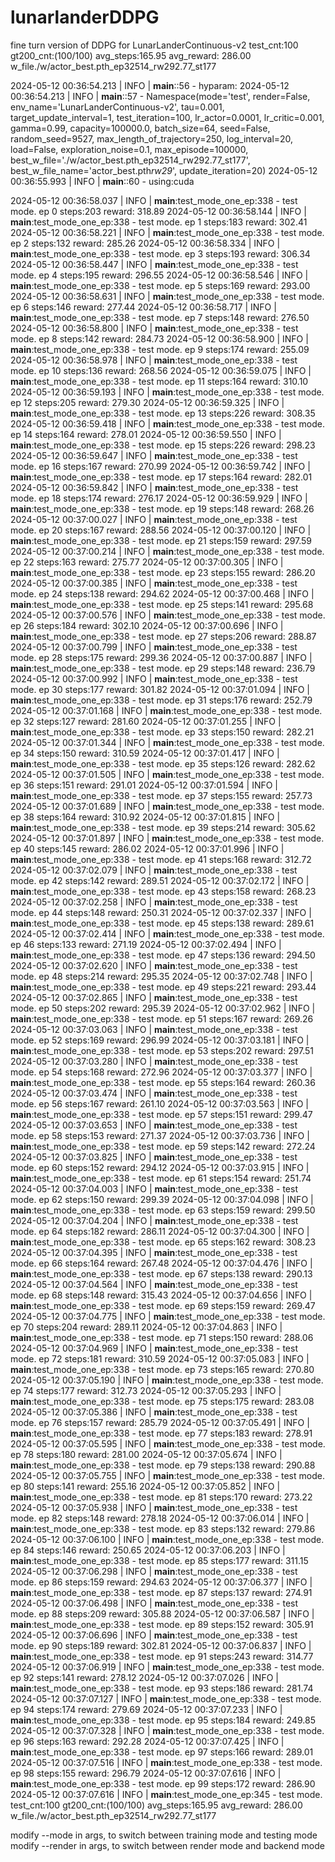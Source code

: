 # lunarlanderDDPG
fine turn version of DDPG for LunarLanderContinuous-v2
test_cnt:100 gt200_cnt:(100/100) avg_steps:165.95 avg_reward: 286.00 w_file./w/actor_best.pth_ep32514_rw292.77_st177

2024-05-12 00:36:54.213 | INFO     | __main__:<module>:56 - hyparam:
2024-05-12 00:36:54.213 | INFO     | __main__:<module>:57 - Namespace(mode='test', render=False, env_name='LunarLanderContinuous-v2', tau=0.001, target_update_interval=1, test_iteration=100, lr_actor=0.0001, lr_critic=0.001, gamma=0.99, capacity=100000.0, batch_size=64, seed=False, random_seed=9527, max_length_of_trajectory=250, log_interval=20, load=False, exploration_noise=0.1, max_episode=100000, best_w_file='./w/actor_best.pth_ep32514_rw292.77_st177', best_w_file_name='actor_best.pth*rw29*', update_iteration=20)
2024-05-12 00:36:55.993 | INFO     | __main__:<module>:60 - using:cuda


2024-05-12 00:36:58.037 | INFO     | __main__:test_mode_one_ep:338 - test mode. ep  0 steps:203 reward: 318.89
2024-05-12 00:36:58.144 | INFO     | __main__:test_mode_one_ep:338 - test mode. ep  1 steps:183 reward: 302.41
2024-05-12 00:36:58.221 | INFO     | __main__:test_mode_one_ep:338 - test mode. ep  2 steps:132 reward: 285.26
2024-05-12 00:36:58.334 | INFO     | __main__:test_mode_one_ep:338 - test mode. ep  3 steps:193 reward: 306.34
2024-05-12 00:36:58.447 | INFO     | __main__:test_mode_one_ep:338 - test mode. ep  4 steps:195 reward: 296.55
2024-05-12 00:36:58.546 | INFO     | __main__:test_mode_one_ep:338 - test mode. ep  5 steps:169 reward: 293.00
2024-05-12 00:36:58.631 | INFO     | __main__:test_mode_one_ep:338 - test mode. ep  6 steps:146 reward: 277.44
2024-05-12 00:36:58.717 | INFO     | __main__:test_mode_one_ep:338 - test mode. ep  7 steps:148 reward: 276.50
2024-05-12 00:36:58.800 | INFO     | __main__:test_mode_one_ep:338 - test mode. ep  8 steps:142 reward: 284.73
2024-05-12 00:36:58.900 | INFO     | __main__:test_mode_one_ep:338 - test mode. ep  9 steps:174 reward: 255.09
2024-05-12 00:36:58.978 | INFO     | __main__:test_mode_one_ep:338 - test mode. ep 10 steps:136 reward: 268.56
2024-05-12 00:36:59.075 | INFO     | __main__:test_mode_one_ep:338 - test mode. ep 11 steps:164 reward: 310.10
2024-05-12 00:36:59.193 | INFO     | __main__:test_mode_one_ep:338 - test mode. ep 12 steps:205 reward: 279.30
2024-05-12 00:36:59.325 | INFO     | __main__:test_mode_one_ep:338 - test mode. ep 13 steps:226 reward: 308.35
2024-05-12 00:36:59.418 | INFO     | __main__:test_mode_one_ep:338 - test mode. ep 14 steps:164 reward: 278.01
2024-05-12 00:36:59.550 | INFO     | __main__:test_mode_one_ep:338 - test mode. ep 15 steps:226 reward: 298.23
2024-05-12 00:36:59.647 | INFO     | __main__:test_mode_one_ep:338 - test mode. ep 16 steps:167 reward: 270.99
2024-05-12 00:36:59.742 | INFO     | __main__:test_mode_one_ep:338 - test mode. ep 17 steps:164 reward: 282.01
2024-05-12 00:36:59.842 | INFO     | __main__:test_mode_one_ep:338 - test mode. ep 18 steps:174 reward: 276.17
2024-05-12 00:36:59.929 | INFO     | __main__:test_mode_one_ep:338 - test mode. ep 19 steps:148 reward: 268.26
2024-05-12 00:37:00.027 | INFO     | __main__:test_mode_one_ep:338 - test mode. ep 20 steps:167 reward: 288.56
2024-05-12 00:37:00.120 | INFO     | __main__:test_mode_one_ep:338 - test mode. ep 21 steps:159 reward: 297.59
2024-05-12 00:37:00.214 | INFO     | __main__:test_mode_one_ep:338 - test mode. ep 22 steps:163 reward: 275.77
2024-05-12 00:37:00.305 | INFO     | __main__:test_mode_one_ep:338 - test mode. ep 23 steps:155 reward: 286.20
2024-05-12 00:37:00.385 | INFO     | __main__:test_mode_one_ep:338 - test mode. ep 24 steps:138 reward: 294.62
2024-05-12 00:37:00.468 | INFO     | __main__:test_mode_one_ep:338 - test mode. ep 25 steps:141 reward: 295.68
2024-05-12 00:37:00.576 | INFO     | __main__:test_mode_one_ep:338 - test mode. ep 26 steps:184 reward: 302.10
2024-05-12 00:37:00.696 | INFO     | __main__:test_mode_one_ep:338 - test mode. ep 27 steps:206 reward: 288.87
2024-05-12 00:37:00.799 | INFO     | __main__:test_mode_one_ep:338 - test mode. ep 28 steps:175 reward: 299.36
2024-05-12 00:37:00.887 | INFO     | __main__:test_mode_one_ep:338 - test mode. ep 29 steps:148 reward: 236.79
2024-05-12 00:37:00.992 | INFO     | __main__:test_mode_one_ep:338 - test mode. ep 30 steps:177 reward: 301.82
2024-05-12 00:37:01.094 | INFO     | __main__:test_mode_one_ep:338 - test mode. ep 31 steps:176 reward: 252.79
2024-05-12 00:37:01.168 | INFO     | __main__:test_mode_one_ep:338 - test mode. ep 32 steps:127 reward: 281.60
2024-05-12 00:37:01.255 | INFO     | __main__:test_mode_one_ep:338 - test mode. ep 33 steps:150 reward: 282.21
2024-05-12 00:37:01.344 | INFO     | __main__:test_mode_one_ep:338 - test mode. ep 34 steps:150 reward: 310.59
2024-05-12 00:37:01.417 | INFO     | __main__:test_mode_one_ep:338 - test mode. ep 35 steps:126 reward: 282.62
2024-05-12 00:37:01.505 | INFO     | __main__:test_mode_one_ep:338 - test mode. ep 36 steps:151 reward: 291.01
2024-05-12 00:37:01.594 | INFO     | __main__:test_mode_one_ep:338 - test mode. ep 37 steps:155 reward: 257.73
2024-05-12 00:37:01.689 | INFO     | __main__:test_mode_one_ep:338 - test mode. ep 38 steps:164 reward: 310.92
2024-05-12 00:37:01.815 | INFO     | __main__:test_mode_one_ep:338 - test mode. ep 39 steps:214 reward: 305.62
2024-05-12 00:37:01.897 | INFO     | __main__:test_mode_one_ep:338 - test mode. ep 40 steps:145 reward: 286.02
2024-05-12 00:37:01.996 | INFO     | __main__:test_mode_one_ep:338 - test mode. ep 41 steps:168 reward: 312.72
2024-05-12 00:37:02.079 | INFO     | __main__:test_mode_one_ep:338 - test mode. ep 42 steps:142 reward: 289.51
2024-05-12 00:37:02.172 | INFO     | __main__:test_mode_one_ep:338 - test mode. ep 43 steps:158 reward: 268.23
2024-05-12 00:37:02.258 | INFO     | __main__:test_mode_one_ep:338 - test mode. ep 44 steps:148 reward: 250.31
2024-05-12 00:37:02.337 | INFO     | __main__:test_mode_one_ep:338 - test mode. ep 45 steps:138 reward: 289.61
2024-05-12 00:37:02.414 | INFO     | __main__:test_mode_one_ep:338 - test mode. ep 46 steps:133 reward: 271.19
2024-05-12 00:37:02.494 | INFO     | __main__:test_mode_one_ep:338 - test mode. ep 47 steps:136 reward: 294.50
2024-05-12 00:37:02.620 | INFO     | __main__:test_mode_one_ep:338 - test mode. ep 48 steps:214 reward: 295.35
2024-05-12 00:37:02.748 | INFO     | __main__:test_mode_one_ep:338 - test mode. ep 49 steps:221 reward: 293.44
2024-05-12 00:37:02.865 | INFO     | __main__:test_mode_one_ep:338 - test mode. ep 50 steps:202 reward: 295.39
2024-05-12 00:37:02.962 | INFO     | __main__:test_mode_one_ep:338 - test mode. ep 51 steps:167 reward: 269.26
2024-05-12 00:37:03.063 | INFO     | __main__:test_mode_one_ep:338 - test mode. ep 52 steps:169 reward: 296.99
2024-05-12 00:37:03.181 | INFO     | __main__:test_mode_one_ep:338 - test mode. ep 53 steps:202 reward: 297.51
2024-05-12 00:37:03.280 | INFO     | __main__:test_mode_one_ep:338 - test mode. ep 54 steps:168 reward: 272.96
2024-05-12 00:37:03.377 | INFO     | __main__:test_mode_one_ep:338 - test mode. ep 55 steps:164 reward: 260.36
2024-05-12 00:37:03.474 | INFO     | __main__:test_mode_one_ep:338 - test mode. ep 56 steps:167 reward: 261.10
2024-05-12 00:37:03.563 | INFO     | __main__:test_mode_one_ep:338 - test mode. ep 57 steps:151 reward: 299.47
2024-05-12 00:37:03.653 | INFO     | __main__:test_mode_one_ep:338 - test mode. ep 58 steps:153 reward: 271.37
2024-05-12 00:37:03.736 | INFO     | __main__:test_mode_one_ep:338 - test mode. ep 59 steps:142 reward: 272.24
2024-05-12 00:37:03.825 | INFO     | __main__:test_mode_one_ep:338 - test mode. ep 60 steps:152 reward: 294.12
2024-05-12 00:37:03.915 | INFO     | __main__:test_mode_one_ep:338 - test mode. ep 61 steps:154 reward: 251.74
2024-05-12 00:37:04.003 | INFO     | __main__:test_mode_one_ep:338 - test mode. ep 62 steps:150 reward: 299.39
2024-05-12 00:37:04.098 | INFO     | __main__:test_mode_one_ep:338 - test mode. ep 63 steps:159 reward: 299.50
2024-05-12 00:37:04.204 | INFO     | __main__:test_mode_one_ep:338 - test mode. ep 64 steps:182 reward: 286.11
2024-05-12 00:37:04.300 | INFO     | __main__:test_mode_one_ep:338 - test mode. ep 65 steps:162 reward: 308.23
2024-05-12 00:37:04.395 | INFO     | __main__:test_mode_one_ep:338 - test mode. ep 66 steps:164 reward: 267.48
2024-05-12 00:37:04.476 | INFO     | __main__:test_mode_one_ep:338 - test mode. ep 67 steps:138 reward: 290.13
2024-05-12 00:37:04.564 | INFO     | __main__:test_mode_one_ep:338 - test mode. ep 68 steps:148 reward: 315.43
2024-05-12 00:37:04.656 | INFO     | __main__:test_mode_one_ep:338 - test mode. ep 69 steps:159 reward: 269.47
2024-05-12 00:37:04.775 | INFO     | __main__:test_mode_one_ep:338 - test mode. ep 70 steps:204 reward: 289.11
2024-05-12 00:37:04.863 | INFO     | __main__:test_mode_one_ep:338 - test mode. ep 71 steps:150 reward: 288.06
2024-05-12 00:37:04.969 | INFO     | __main__:test_mode_one_ep:338 - test mode. ep 72 steps:181 reward: 310.59
2024-05-12 00:37:05.083 | INFO     | __main__:test_mode_one_ep:338 - test mode. ep 73 steps:165 reward: 270.80
2024-05-12 00:37:05.190 | INFO     | __main__:test_mode_one_ep:338 - test mode. ep 74 steps:177 reward: 312.73
2024-05-12 00:37:05.293 | INFO     | __main__:test_mode_one_ep:338 - test mode. ep 75 steps:175 reward: 283.08
2024-05-12 00:37:05.386 | INFO     | __main__:test_mode_one_ep:338 - test mode. ep 76 steps:157 reward: 285.79
2024-05-12 00:37:05.491 | INFO     | __main__:test_mode_one_ep:338 - test mode. ep 77 steps:183 reward: 278.91
2024-05-12 00:37:05.595 | INFO     | __main__:test_mode_one_ep:338 - test mode. ep 78 steps:180 reward: 281.00
2024-05-12 00:37:05.674 | INFO     | __main__:test_mode_one_ep:338 - test mode. ep 79 steps:138 reward: 290.88
2024-05-12 00:37:05.755 | INFO     | __main__:test_mode_one_ep:338 - test mode. ep 80 steps:141 reward: 255.16
2024-05-12 00:37:05.852 | INFO     | __main__:test_mode_one_ep:338 - test mode. ep 81 steps:170 reward: 273.22
2024-05-12 00:37:05.938 | INFO     | __main__:test_mode_one_ep:338 - test mode. ep 82 steps:148 reward: 278.18
2024-05-12 00:37:06.014 | INFO     | __main__:test_mode_one_ep:338 - test mode. ep 83 steps:132 reward: 279.86
2024-05-12 00:37:06.100 | INFO     | __main__:test_mode_one_ep:338 - test mode. ep 84 steps:146 reward: 250.65
2024-05-12 00:37:06.203 | INFO     | __main__:test_mode_one_ep:338 - test mode. ep 85 steps:177 reward: 311.15
2024-05-12 00:37:06.298 | INFO     | __main__:test_mode_one_ep:338 - test mode. ep 86 steps:159 reward: 294.63
2024-05-12 00:37:06.377 | INFO     | __main__:test_mode_one_ep:338 - test mode. ep 87 steps:137 reward: 274.91
2024-05-12 00:37:06.498 | INFO     | __main__:test_mode_one_ep:338 - test mode. ep 88 steps:209 reward: 305.88
2024-05-12 00:37:06.587 | INFO     | __main__:test_mode_one_ep:338 - test mode. ep 89 steps:152 reward: 305.91
2024-05-12 00:37:06.696 | INFO     | __main__:test_mode_one_ep:338 - test mode. ep 90 steps:189 reward: 302.81
2024-05-12 00:37:06.837 | INFO     | __main__:test_mode_one_ep:338 - test mode. ep 91 steps:243 reward: 314.77
2024-05-12 00:37:06.919 | INFO     | __main__:test_mode_one_ep:338 - test mode. ep 92 steps:141 reward: 278.12
2024-05-12 00:37:07.026 | INFO     | __main__:test_mode_one_ep:338 - test mode. ep 93 steps:186 reward: 281.74
2024-05-12 00:37:07.127 | INFO     | __main__:test_mode_one_ep:338 - test mode. ep 94 steps:174 reward: 279.69
2024-05-12 00:37:07.233 | INFO     | __main__:test_mode_one_ep:338 - test mode. ep 95 steps:184 reward: 249.85
2024-05-12 00:37:07.328 | INFO     | __main__:test_mode_one_ep:338 - test mode. ep 96 steps:163 reward: 292.28
2024-05-12 00:37:07.425 | INFO     | __main__:test_mode_one_ep:338 - test mode. ep 97 steps:166 reward: 289.01
2024-05-12 00:37:07.516 | INFO     | __main__:test_mode_one_ep:338 - test mode. ep 98 steps:155 reward: 296.79
2024-05-12 00:37:07.616 | INFO     | __main__:test_mode_one_ep:338 - test mode. ep 99 steps:172 reward: 286.90
2024-05-12 00:37:07.616 | INFO     | __main__:test_mode_one_ep:345 - test mode. test_cnt:100 gt200_cnt:(100/100) avg_steps:165.95 avg_reward: 286.00 w_file./w/actor_best.pth_ep32514_rw292.77_st177

modify --mode in args, to switch between training mode and testing mode
modify --render in args, to switch between render mode and backend mode
